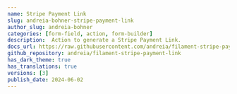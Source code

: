 ```yaml
---
name: Stripe Payment Link
slug: andreia-bohner-stripe-payment-link
author_slug: andreia-bohner
categories: [form-field, action, form-builder]
description:  Action to generate a Stripe Payment Link.
docs_url: https://raw.githubusercontent.com/andreia/filament-stripe-payment-link/main/README.md
github_repository: andreia/filament-stripe-payment-link
has_dark_theme: true
has_translations: true
versions: [3]
publish_date: 2024-06-02
---
```

